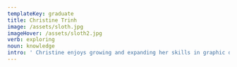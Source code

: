 ```yaml
---
templateKey: graduate
title: Christine Trinh
image: /assets/sloth.jpg
imageHover: /assets/sloth2.jpg
verb: exploring
noun: knowledge
intro: ' Christine enjoys growing and expanding her skills in graphic design. She believes in exploring different problems and developing new knowledge to help others and expand their understanding. Her interests in design are brand identity, typography, editorial, package, and UI/UX design. She combines her skills in design to raise awareness through her work and she appreciates challenges and always ready for new chances. '
---
```


